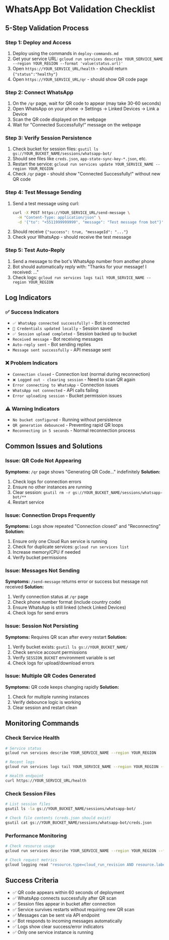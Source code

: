 # WhatsApp Bot Validation Checklist

## 5-Step Validation Process

### Step 1: Deploy and Access
1. Deploy using the commands in `deploy-commands.md`
2. Get your service URL: `gcloud run services describe YOUR_SERVICE_NAME --region YOUR_REGION --format 'value(status.url)'`
3. Open `https://YOUR_SERVICE_URL/health` - should return `{"status":"healthy"}`
4. Open `https://YOUR_SERVICE_URL/qr` - should show QR code page

### Step 2: Connect WhatsApp
1. On the `/qr` page, wait for QR code to appear (may take 30-60 seconds)
2. Open WhatsApp on your phone → Settings → Linked Devices → Link a Device
3. Scan the QR code displayed on the webpage
4. Wait for "Connected Successfully!" message on the webpage

### Step 3: Verify Session Persistence
1. Check bucket for session files: `gsutil ls gs://YOUR_BUCKET_NAME/sessions/whatsapp-bot/`
2. Should see files like `creds.json`, `app-state-sync-key-*.json`, etc.
3. Restart the service: `gcloud run services update YOUR_SERVICE_NAME --region YOUR_REGION`
4. Check `/qr` page - should show "Connected Successfully!" without new QR code

### Step 4: Test Message Sending
1. Send a test message using curl:
   ```bash
   curl -X POST https://YOUR_SERVICE_URL/send-message \
     -H "Content-Type: application/json" \
     -d '{"to": "+5511999999999", "message": "Test message from bot"}'
   ```
2. Should receive `{"success": true, "messageId": "..."}`
3. Check your WhatsApp - should receive the test message

### Step 5: Test Auto-Reply
1. Send a message to the bot's WhatsApp number from another phone
2. Bot should automatically reply with: "Thanks for your message! I received: ..."
3. Check logs: `gcloud run services logs tail YOUR_SERVICE_NAME --region YOUR_REGION`

## Log Indicators

### ✅ Success Indicators
- `✅ WhatsApp connected successfully!` - Bot is connected
- `🔑 Credentials updated locally` - Session saved
- `✅ Session upload completed` - Session backed up to bucket
- `Received message` - Bot receiving messages
- `Auto-reply sent` - Bot sending replies
- `Message sent successfully` - API message sent

### ❌ Problem Indicators
- `Connection closed` - Connection lost (normal during reconnection)
- `❌ Logged out - clearing session` - Need to scan QR again
- `Error connecting to WhatsApp` - Connection issues
- `WhatsApp not connected` - API calls failing
- `Error uploading session` - Bucket permission issues

### ⚠️ Warning Indicators
- `No bucket configured` - Running without persistence
- `QR generation debounced` - Preventing rapid QR loops
- `Reconnecting in 5 seconds` - Normal reconnection process

## Common Issues and Solutions

### Issue: QR Code Not Appearing
**Symptoms:** `/qr` page shows "Generating QR Code..." indefinitely
**Solution:** 
1. Check logs for connection errors
2. Ensure no other instances are running
3. Clear session: `gsutil rm -r gs://YOUR_BUCKET_NAME/sessions/whatsapp-bot/**`
4. Restart service

### Issue: Connection Drops Frequently
**Symptoms:** Logs show repeated "Connection closed" and "Reconnecting"
**Solution:**
1. Ensure only one Cloud Run service is running
2. Check for duplicate services: `gcloud run services list`
3. Increase memory/CPU if needed
4. Verify bucket permissions

### Issue: Messages Not Sending
**Symptoms:** `/send-message` returns error or success but message not received
**Solution:**
1. Verify connection status at `/qr` page
2. Check phone number format (include country code)
3. Ensure WhatsApp is still linked (check Linked Devices)
4. Check logs for send errors

### Issue: Session Not Persisting
**Symptoms:** Requires QR scan after every restart
**Solution:**
1. Verify bucket exists: `gsutil ls gs://YOUR_BUCKET_NAME/`
2. Check service account permissions
3. Verify `SESSION_BUCKET` environment variable is set
4. Check logs for upload/download errors

### Issue: Multiple QR Codes Generated
**Symptoms:** QR code keeps changing rapidly
**Solution:**
1. Check for multiple running instances
2. Verify debounce logic is working
3. Clear session and restart clean

## Monitoring Commands

### Check Service Health
```bash
# Service status
gcloud run services describe YOUR_SERVICE_NAME --region YOUR_REGION

# Recent logs
gcloud run services logs tail YOUR_SERVICE_NAME --region YOUR_REGION --limit 100

# Health endpoint
curl https://YOUR_SERVICE_URL/health
```

### Check Session Files
```bash
# List session files
gsutil ls -la gs://YOUR_BUCKET_NAME/sessions/whatsapp-bot/

# Check file contents (creds.json should exist)
gsutil cat gs://YOUR_BUCKET_NAME/sessions/whatsapp-bot/creds.json
```

### Performance Monitoring
```bash
# Check resource usage
gcloud run services describe YOUR_SERVICE_NAME --region YOUR_REGION --format="table(spec.template.spec.containers[0].resources.limits)"

# Check request metrics
gcloud logging read "resource.type=cloud_run_revision AND resource.labels.service_name=YOUR_SERVICE_NAME" --limit 10
```

## Success Criteria
- ✅ QR code appears within 60 seconds of deployment
- ✅ WhatsApp connects successfully after QR scan
- ✅ Session files appear in bucket after connection
- ✅ Service survives restarts without requiring new QR scan
- ✅ Messages can be sent via API endpoint
- ✅ Bot responds to incoming messages automatically
- ✅ Logs show clear success/error indicators
- ✅ Only one service instance is running
